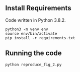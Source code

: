## Install Requirements

Code written in Python 3.8.2.

`python3 -m venv env`  
`source env/bin/activate`  
`pip install -r requirements.txt`

## Running the code

`python reproduce_fig_2.py`
